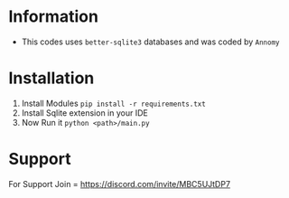 # Information
- This codes uses ` better-sqlite3 ` databases and was coded by ` Annomy `


# Installation

1. Install Modules
   ```pip install -r requirements.txt ```
2. Install Sqlite extension in your IDE
3. Now Run it
   ```python <path>/main.py```

# Support 

For Support Join = https://discord.com/invite/MBC5UJtDP7
